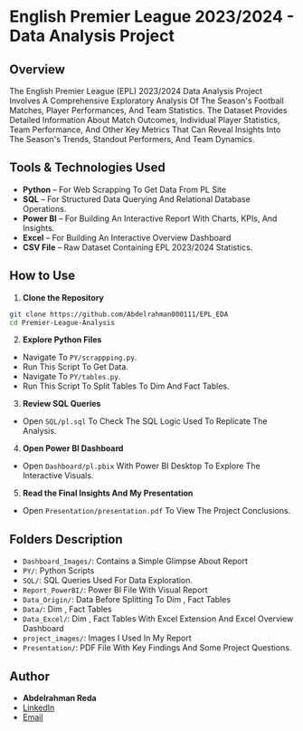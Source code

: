 # English Premier League 2023/2024 - Data Analysis Project

## Overview
The English Premier League (EPL) 2023/2024 Data Analysis Project Involves A Comprehensive Exploratory Analysis Of The Season's Football Matches, Player Performances, And Team Statistics. The Dataset Provides Detailed Information About Match Outcomes, Individual Player Statistics, Team Performance, And Other Key Metrics That Can Reveal Insights Into The Season's Trends, Standout Performers, And Team Dynamics.

## Tools & Technologies Used
- **Python** – For Web Scrapping To Get Data From PL Site
- **SQL** – For Structured Data Querying And Relational Database Operations.
- **Power BI** – For Building An Interactive Report With Charts, KPIs, And Insights.
- **Excel** – For Building An Interactive Overview Dashboard
- **CSV File** – Raw Dataset Containing EPL 2023/2024 Statistics.

## How to Use

1. **Clone the Repository**
```bash
git clone https://github.com/Abdelrahman000111/EPL_EDA
cd Premier-League-Analysis
```

2. **Explore Python Files**
- Navigate To `PY/scrappping.py`.
- Run This Script To Get Data.
- Navigate To `PY/tables.py`.
- Run This Script To Split Tables To Dim And Fact Tables.

3. **Review SQL Queries**
- Open `SQL/pl.sql` To Check The SQL Logic Used To Replicate The Analysis.

4. **Open Power BI Dashboard**
- Open `Dashboard/pl.pbix` With Power BI Desktop To Explore The Interactive Visuals.

5. **Read the Final Insights And My Presentation**
- Open `Presentation/presentation.pdf` To View The Project Conclusions.


## Folders Description
- `Dashboard_Images/`: Contains a Simple Glimpse About Report
- `PY/`: Python Scripts
- `SQL/`: SQL Queries Used For Data Exploration.
- `Report_PowerBI/`: Power BI File With Visual Report
- `Data_Origin/`: Data Before Splitting To Dim , Fact Tables
- `Data/`: Dim , Fact Tables
- `Data_Excel/`: Dim , Fact Tables With Excel Extension And Excel Overview Dashboard
- `project_images/`: Images I Used In My Report
- `Presentation/`: PDF File With Key Findings And Some Project Questions.

## Author
- **Abdelrahman Reda**  
- [LinkedIn](https://www.linkedin.com/in/abdelrahman-reda-862191316/?utm_source=share&utm_campaign=share_via&utm_content=profile&utm_medium=android_app)  
- [Email](abdelrahmanr645@gmail.com)
